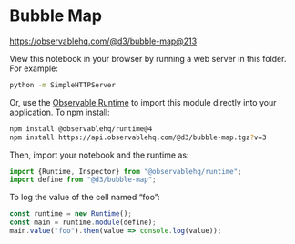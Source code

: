 # Bubble Map

https://observablehq.com/@d3/bubble-map@213

View this notebook in your browser by running a web server in this folder. For
example:

~~~sh
python -m SimpleHTTPServer
~~~

Or, use the [Observable Runtime](https://github.com/observablehq/runtime) to
import this module directly into your application. To npm install:

~~~sh
npm install @observablehq/runtime@4
npm install https://api.observablehq.com/@d3/bubble-map.tgz?v=3
~~~

Then, import your notebook and the runtime as:

~~~js
import {Runtime, Inspector} from "@observablehq/runtime";
import define from "@d3/bubble-map";
~~~

To log the value of the cell named “foo”:

~~~js
const runtime = new Runtime();
const main = runtime.module(define);
main.value("foo").then(value => console.log(value));
~~~
